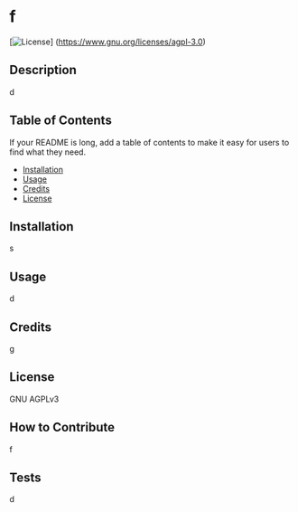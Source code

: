 # f

  [![License](https://img.shields.io/badge/License-AGPL_v3-blue.svg)] (https://www.gnu.org/licenses/agpl-3.0)

  ## Description
  
  d
  
  ## Table of Contents
  
  If your README is long, add a table of contents to make it easy for users to find what they need.
  
  - [Installation](#installation)
  - [Usage](#usage)
  - [Credits](#credits)
  - [License](#license)
  
  ## Installation
  
  s
  
  ## Usage
  
  d
  
  ## Credits
  
  g
  
  ## License
  
  GNU AGPLv3
  
  ## How to Contribute
  
  f  

  ## Tests
  
  d